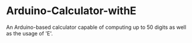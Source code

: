 # Arduino-Calculator-withE
An Arduino-based calculator capable of computing up to 50 digits as well as the usage of 'E'.
